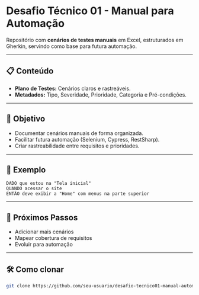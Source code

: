 # Desafio Técnico 01 - Manual para Automação

Repositório com **cenários de testes manuais** em Excel, estruturados em Gherkin, servindo como base para futura automação.

---

## 📋 Conteúdo
- **Plano de Testes:** Cenários claros e rastreáveis.  
- **Metadados:** Tipo, Severidade, Prioridade, Categoria e Pré-condições.

---

## 🎯 Objetivo
- Documentar cenários manuais de forma organizada.  
- Facilitar futura automação (Selenium, Cypress, RestSharp).  
- Criar rastreabilidade entre requisitos e prioridades.

---

## 📝 Exemplo
```gherkin
DADO que estou na "Tela inicial"
QUANDO acessar o site
ENTÃO deve exibir a "Home" com menus na parte superior
```

---

## 🚀 Próximos Passos
- Adicionar mais cenários  
- Mapear cobertura de requisitos  
- Evoluir para automação

---

## 🛠️ Como clonar
```bash
git clone https://github.com/seu-usuario/desafio-tecnico01-manual-automacao.git
